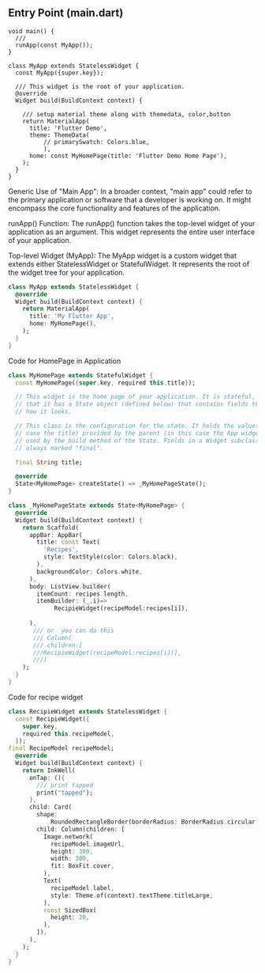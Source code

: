 ### 

## Entry Point (main.dart)
```
void main() {
  ///
  runApp(const MyApp());
}

class MyApp extends StatelessWidget {
  const MyApp({super.key});

  /// This widget is the root of your application.
  @override
  Widget build(BuildContext context) {

    /// setup material theme along with themedata, color,button
    return MaterialApp(
      title: 'Flutter Demo',
      theme: ThemeData(
          // primarySwatch: Colors.blue,
          ),
      home: const MyHomePage(title: 'Flutter Demo Home Page'),
    );
  }
}
```
Generic Use of "Main App":
  In a broader context, "main app" could refer to the primary application or software that a developer is working on. It might encompass the core functionality    and features of the application.

runApp() Function:
The runApp() function takes the top-level widget of your application as an argument.
This widget represents the entire user interface of your application.


Top-level Widget (MyApp):
The MyApp widget is a custom widget that extends either StatelessWidget or StatefulWidget. It represents the root of the widget tree for your application.
```dart
class MyApp extends StatelessWidget {
  @override
  Widget build(BuildContext context) {
    return MaterialApp(
      title: 'My Flutter App',
      home: MyHomePage(),
    );
  }
}
```
Code for HomePage in Application 
```dart
class MyHomePage extends StatefulWidget {
  const MyHomePage({super.key, required this.title});

  // This widget is the home page of your application. It is stateful, meaning
  // that it has a State object (defined below) that contains fields that affect
  // how it looks.

  // This class is the configuration for the state. It holds the values (in this
  // case the title) provided by the parent (in this case the App widget) and
  // used by the build method of the State. Fields in a Widget subclass are
  // always marked "final".

  final String title;

  @override
  State<MyHomePage> createState() => _MyHomePageState();
}

class _MyHomePageState extends State<MyHomePage> {
  @override
  Widget build(BuildContext context) {
    return Scaffold(
      appBar: AppBar(
        title: const Text(
          'Recipes',
          style: TextStyle(color: Colors.black),
        ),
        backgroundColor: Colors.white,
      ),
      body: ListView.builder(
        itemCount: recipes.length,
        itemBuilder: (_,i)=>
             RecipieWidget(recipeModel:recipes[i]),
      
      ),
       /// or  you can do this
       /// Column(
       /// children:[
       ///RecipieWidget(recipeModel:recipes[i])],
       ///)
    );
  }
}
```
Code for recipe widget 
```dart
class RecipieWidget extends StatelessWidget {
  const RecipieWidget({
    super.key,
    required this.recipeModel,
  });
final RecipeModel recipeModel;
  @override
  Widget build(BuildContext context) {
    return InkWell(
      onTap: (){
        /// print tapped
        print("tapped");
      },
      child: Card(
        shape:
            RoundedRectangleBorder(borderRadius: BorderRadius.circular(10)),
        child: Column(children: [
          Image.network(
            recipeModel.imageUrl,
            height: 300,
            width: 300,
            fit: BoxFit.cover,
          ),
          Text(
            recipeModel.label,
            style: Theme.of(context).textTheme.titleLarge,
          ),
          const SizedBox(
            height: 20,
          ),
        ]),
      ),
    );
  }
}
```

